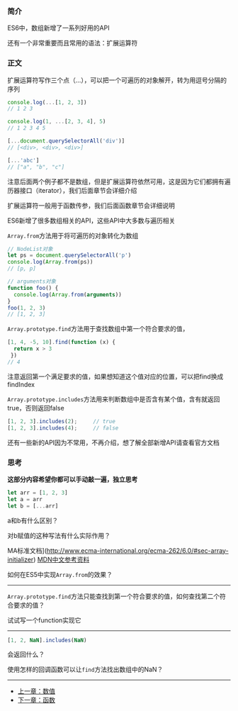 ### 简介

ES6中，数组新增了一系列好用的API

还有一个非常重要而且常用的语法：扩展运算符

### 正文

扩展运算符写作三个点（...），可以把一个可遍历的对象解开，转为用逗号分隔的序列

```javascript
console.log(...[1, 2, 3])
// 1 2 3

console.log(1, ...[2, 3, 4], 5)
// 1 2 3 4 5

[...document.querySelectorAll('div')]
// [<div>, <div>, <div>]

[...'abc']
// ["a", "b", "c"]
```

注意后面两个例子都不是数组，但是扩展运算符依然可用，这是因为它们都拥有遍历器接口（iterator），我们后面章节会详细介绍

扩展运算符一般用于函数传参，我们后面函数章节会详细说明

ES6新增了很多数组相关的API，这些API中大多数与遍历相关

`Array.from`方法用于将可遍历的对象转化为数组

```javascript
// NodeList对象
let ps = document.querySelectorAll('p')
console.log(Array.from(ps))
// [p, p]

// arguments对象
function foo() {
  console.log(Array.from(arguments))
}
foo(1, 2, 3)
// [1, 2, 3]
```

`Array.prototype.find`方法用于查找数组中第一个符合要求的值，

```javascript
[1, 4, -5, 10].find(function (x) {
  return x > 3
 })
// 4
```

注意返回第一个满足要求的值，如果想知道这个值对应的位置，可以把find换成findIndex

`Array.prototype.includes`方法用来判断数组中是否含有某个值，含有就返回true，否则返回false

```javascript
[1, 2, 3].includes(2);     // true
[1, 2, 3].includes(4);     // false
```

还有一些新的API因为不常用，不再介绍，想了解全部新增API请查看官方文档

### 思考
**这部分内容希望你都可以手动敲一遍，独立思考**

```javascript
let arr = [1, 2, 3]
let a = arr
let b = [...arr]
```
a和b有什么区别？

对b赋值的这种写法有什么实际作用？

MA标准文档](http://www.ecma-international.org/ecma-262/6.0/#sec-array-initializer) [MDN中文参考资料](https://developer.mozilla.org/zh-CN/docs/Web/JavaScript/Reference/Operators/Spread_operator)

如何在ES5中实现`Array.from`的效果？

---

`Array.prototype.find`方法只能查找到第一个符合要求的值，如何查找第二个符合要求的值？

试试写一个function实现它

---

```javascript
[1, 2, NaN].includes(NaN)
```

会返回什么？

使用怎样的回调函数可以让`find`方法找出数组中的NaN？

---

- [上一章：数值](number.md)
- [下一章：函数](function.md)
